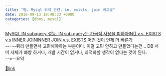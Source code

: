 ```yaml
---
title: "펌. Mysql 쿼리 관련. in, exists, join 비교글"
date: 2016-09-13 10:48:33 +0900
categories: [dbms, mysql]
---
```


[MySQL IN subquery 성능. IN sub query는 가급적 사용을 피하자](http://mysqlguru.github.io/mysql/2014/05/22/avoid-mysql-in.html "MySQL IN subquery 성능. IN sub query는 가급적 사용을 피하자")[IN() v.s. EXISTS v.s INNER JOIN](http://mysqlguru.github.io/mysql/2014/05/28/mysql-in-vs-exists-vs-inner-join.html "IN() v.s. EXISTS v.s INNER JOIN")[INNER JOIN v.s. EXISTS 어떤 것이 언제 더 빠른가](http://mysqlguru.github.io/mysql/2014/05/30/mysql-inner-join-vs-exists.html "INNER JOIN v.s. EXISTS 어떤 것이 언제 더 빠른가")  
--=--쿼리 만들면서 고민해야하는 부분이다. 이걸 고민 안하고 만들었다는건 .. DB 서버 자체가 빠방 하거나, 개발 시간이 없거나, 최적화할 생각이 없다는 것이 된다.  
--=--요약 


[🔗link](http://www.mins01.com/mh/tech/read/1037)